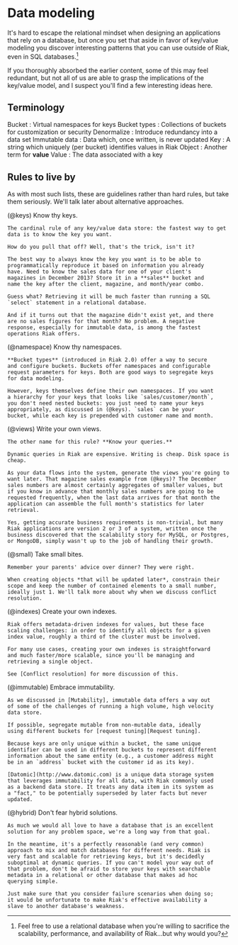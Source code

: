 
# Data modeling

It's hard to escape the relational mindset when designing an
applications that rely on a database, but once you set that aside in
favor of key/value modeling you discover interesting patterns that you
can use outside of Riak, even in SQL databases.[^sql-databases]

[^sql-databases]: Feel free to use a relational database when you're
willing to sacrifice the scalability, performance, and availability of
Riak...but why would you?

If you thoroughly absorbed the earlier content, some of this may feel
redundant, but not all of us are able to grasp the implications of the
key/value model, and I suspect you'll find a few interesting ideas
here.

## Terminology

Bucket
:   Virtual namespaces for keys
Bucket types
:   Collections of buckets for customization or security
Denormalize
:   Introduce redundancy into a data set
Immutable data
:   Data which, once written, is never updated
Key
:   A string which uniquely (per bucket) identifies values in Riak
Object
:   Another term for **value**
Value
:   The data associated with a key


## Rules to live by

As with most such lists, these are guidelines rather than hard rules,
but take them seriously. We'll talk later about alternative
approaches.

(@keys) Know thy keys.

    The cardinal rule of any key/value data store: the fastest way to get
    data is to know the key you want.

    How do you pull that off? Well, that's the trick, isn't it?

    The best way to always know the key you want is to be able to
    programmatically reproduce it based on information you already
    have. Need to know the sales data for one of your client's
    magazines in December 2013? Store it in a **sales** bucket and
    name the key after the client, magazine, and month/year combo.

    Guess what? Retrieving it will be much faster than running a SQL
    `select` statement in a relational database.

    And if it turns out that the magazine didn't exist yet, and there
    are no sales figures for that month? No problem. A negative
    response, especially for immutable data, is among the fastest
    operations Riak offers.

(@namespace) Know thy namespaces.

    **Bucket types** (introduced in Riak 2.0) offer a way to secure
    and configure buckets. Buckets offer namespaces and configurable
    request parameters for keys. Both are good ways to segregate keys
    for data modeling.

    However, keys themselves define their own namespaces. If you want
    a hierarchy for your keys that looks like `sales/customer/month`,
    you don't need nested buckets: you just need to name your keys
    appropriately, as discussed in (@keys). `sales` can be your
    bucket, while each key is prepended with customer name and month.

(@views) Write your own views.

    The other name for this rule? **Know your queries.**

    Dynamic queries in Riak are expensive. Writing is cheap. Disk space is
    cheap.

    As your data flows into the system, generate the views you're going to
    want later. That magazine sales example from (@keys)? The December
    sales numbers are almost certainly aggregates of smaller values, but
    if you know in advance that monthly sales numbers are going to be
    requested frequently, when the last data arrives for that month the
    application can assemble the full month's statistics for later
    retrieval.

    Yes, getting accurate business requirements is non-trivial, but many
    Riak applications are version 2 or 3 of a system, written once the
    business discovered that the scalability story for MySQL, or Postgres,
    or MongoDB, simply wasn't up to the job of handling their growth.

(@small) Take small bites.

    Remember your parents' advice over dinner? They were right.

    When creating objects *that will be updated later*, constrain their
    scope and keep the number of contained elements to a small number,
    ideally just 1. We'll talk more about why when we discuss conflict
    resolution.

(@indexes) Create your own indexes.

    Riak offers metadata-driven indexes for values, but these face
    scaling challenges: in order to identify all objects for a given
    index value, roughly a third of the cluster must be involved.

    For many use cases, creating your own indexes is straightforward
    and much faster/more scalable, since you'll be managing and
    retrieving a single object.

    See [Conflict resolution] for more discussion of this.

(@immutable) Embrace immutability.

    As we discussed in [Mutability], immutable data offers a way out
    of some of the challenges of running a high volume, high velocity
    data store.

    If possible, segregate mutable from non-mutable data, ideally
    using different buckets for [request tuning][Request tuning].

    Because keys are only unique within a bucket, the same unique
    identifier can be used in different buckets to represent different
    information about the same entity (e.g., a customer address might
    be in an `address` bucket with the customer id as its key).

    [Datomic](http://www.datomic.com) is a unique data storage system
    that leverages immutability for all data, with Riak commonly used
    as a backend data store. It treats any data item in its system as
    a "fact," to be potentially superseded by later facts but never
    updated.

(@hybrid) Don't fear hybrid solutions.

    As much we would all love to have a database that is an excellent
    solution for any problem space, we're a long way from that goal.

    In the meantime, it's a perfectly reasonable (and very common)
    approach to mix and match databases for different needs. Riak is
    very fast and scalable for retrieving keys, but it's decidedly
    suboptimal at dynamic queries. If you can't model your way out of
    that problem, don't be afraid to store your keys with searchable
    metadata in a relational or other database that makes ad hoc
    querying simple.

    Just make sure that you consider failure scenarios when doing so;
    it would be unfortunate to make Riak's effective availability a
    slave to another database's weakness.
